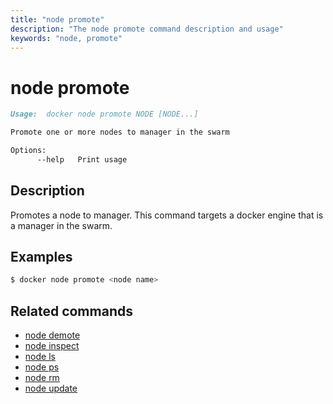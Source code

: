 ```yaml
---
title: "node promote"
description: "The node promote command description and usage"
keywords: "node, promote"
---
```


<!-- This file is maintained within the docker/docker Github
     repository at https://github.com/alcideio/moby/. Make all
     pull requests against that repo. If you see this file in
     another repository, consider it read-only there, as it will
     periodically be overwritten by the definitive file. Pull
     requests which include edits to this file in other repositories
     will be rejected.
-->

# node promote

```markdown
Usage:  docker node promote NODE [NODE...]

Promote one or more nodes to manager in the swarm

Options:
      --help   Print usage
```

## Description

Promotes a node to manager. This command targets a docker engine that is a
manager in the swarm.

## Examples

```bash
$ docker node promote <node name>
```

## Related commands

* [node demote](node_demote.md)
* [node inspect](node_inspect.md)
* [node ls](node_ls.md)
* [node ps](node_ps.md)
* [node rm](node_rm.md)
* [node update](node_update.md)
